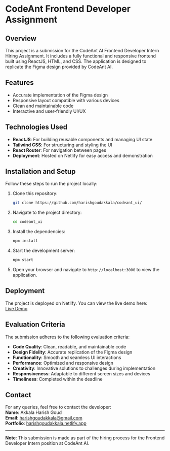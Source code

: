# CodeAnt Frontend Developer Assignment

## Overview

This project is a submission for the CodeAnt AI Frontend Developer Intern Hiring Assignment. It includes a fully functional and responsive frontend built using ReactJS, HTML, and CSS. The application is designed to replicate the Figma design provided by CodeAnt AI.

## Features

- Accurate implementation of the Figma design
- Responsive layout compatible with various devices
- Clean and maintainable code
- Interactive and user-friendly UI/UX

## Technologies Used

- **ReactJS**: For building reusable components and managing UI state
- **Tailwind CSS**: For structuring and styling the UI
- **React Router**: For navigation between pages
- **Deployment**: Hosted on Netlify for easy access and demonstration

## Installation and Setup

Follow these steps to run the project locally:

1. Clone this repository:
   ```bash
   git clone https://github.com/harishgoudakkala/codeant_ui/
   ```

2. Navigate to the project directory:
   ```bash
   cd codeant_ui
   ```

3. Install the dependencies:
   ```bash
   npm install
   ```

4. Start the development server:
   ```bash
   npm start
   ```

5. Open your browser and navigate to `http://localhost:3000` to view the application.

## Deployment

The project is deployed on Netlify. You can view the live demo here:  
[Live Demo](https://codeantui.netlify.app)

## Evaluation Criteria

The submission adheres to the following evaluation criteria:

- **Code Quality**: Clean, readable, and maintainable code
- **Design Fidelity**: Accurate replication of the Figma design
- **Functionality**: Smooth and seamless UI interactions
- **Performance**: Optimized and responsive design
- **Creativity**: Innovative solutions to challenges during implementation
- **Responsiveness**: Adaptable to different screen sizes and devices
- **Timeliness**: Completed within the deadline

## Contact

For any queries, feel free to contact the developer:  
**Name**: Akkala Harish Goud  
**Email**: harishgoudakkala@gmail.com  
**Portfolio**: [harishgoudakkala.netlify.app](https://harishgoudakkala.netlify.app)  

---

**Note**: This submission is made as part of the hiring process for the Frontend Developer Intern position at CodeAnt AI.

